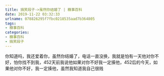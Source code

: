 ```yaml
---
title: 搞笑段子->虽然你结婚了 | 糗事百科
date: 2019-11-22 03:32:33
urlname: 078826295f7fbc0218535aad7b364805
tags: 
- 糗事百科
categories:
- 糗事百科
- 搞笑段子
---
```

你知道吗，我还爱着你，虽然你结婚了，电话一直没换，我就是怕有一天他对你不好，怕你找不到我，452天前我说他如果对你不好我一定揍他，452后的今天，如果他对你不好，我一定揍他，虽然我知道我自己很贱


